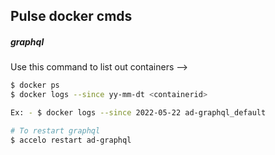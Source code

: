 
## Pulse docker cmds

##### graphql

Use this command to list out containers -->
```bash
$ docker ps 
$ docker logs --since yy-mm-dt <containerid>

Ex: - $ docker logs --since 2022-05-22 ad-graphql_default

# To restart graphql
$ accelo restart ad-graphql
```

